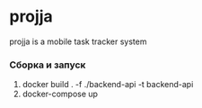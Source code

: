 # projja
projja is a mobile task tracker system

### Сборка и запуск
1. docker build . -f ./backend-api -t backend-api
2. docker-compose up
